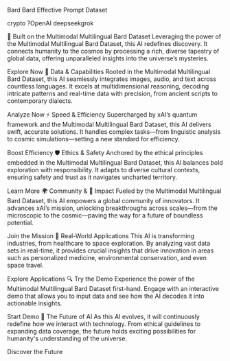 Bard
Bard Effective Prompt Dataset

crypto ?OpenAI deepseekgrok 

🌌 Built on the Multimodal Multilingual Bard Dataset
Leveraging the power of the Multimodal Multilingual Bard Dataset, this AI redefines discovery. It connects humanity to the cosmos by processing a rich, diverse tapestry of global data, offering unparalleled insights into the universe’s mysteries.

Explore Now
📡 Data & Capabilities
Rooted in the Multimodal Multilingual Bard Dataset, this AI seamlessly integrates images, audio, and text across countless languages. It excels at multidimensional reasoning, decoding intricate patterns and real-time data with precision, from ancient scripts to contemporary dialects.

Analyze Now
⚡ Speed & Efficiency
Supercharged by xAI’s quantum framework and the Multimodal Multilingual Bard Dataset, this AI delivers swift, accurate solutions. It handles complex tasks—from linguistic analysis to cosmic simulations—setting a new standard for efficiency.

Boost Efficiency
🛡️ Ethics & Safety
Anchored by the ethical principles embedded in the Multimodal Multilingual Bard Dataset, this AI balances bold exploration with responsibility. It adapts to diverse cultural contexts, ensuring safety and trust as it navigates uncharted territory.

Learn More
🌍 Community & 🚀 Impact
Fueled by the Multimodal Multilingual Bard Dataset, this AI empowers a global community of innovators. It advances xAI’s mission, unlocking breakthroughs across scales—from the microscopic to the cosmic—paving the way for a future of boundless potential.

Join the Mission
🧠 Real-World Applications
This AI is transforming industries, from healthcare to space exploration. By analyzing vast data sets in real-time, it provides crucial insights that drive innovation in areas such as personalized medicine, environmental conservation, and even space travel.

Explore Applications
🔍 Try the Demo
Experience the power of the Multimodal Multilingual Bard Dataset first-hand. Engage with an interactive demo that allows you to input data and see how the AI decodes it into actionable insights.

Start Demo
🚀 The Future of AI
As this AI evolves, it will continuously redefine how we interact with technology. From ethical guidelines to expanding data coverage, the future holds exciting possibilities for humanity's understanding of the universe.

Discover the Future
